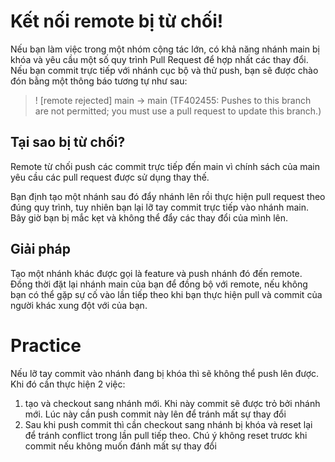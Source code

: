# Kết nối remote bị từ chối!
Nếu bạn làm việc trong một nhóm cộng tác lớn, có khả năng nhánh main bị khóa và yêu cầu một số quy trình Pull Request để hợp nhất các thay đổi. Nếu bạn commit trực tiếp với nhánh cục bộ và thử push, bạn sẽ được chào đón bằng một thông báo tương tự như sau:

> ! [remote rejected] main -> main (TF402455: Pushes to this branch are not permitted; you must use a pull request to update this branch.)

## Tại sao bị từ chối?
Remote từ chối push các commit trực tiếp đến main vì chính sách của main yêu cầu các pull request được sử dụng thay thế.

Bạn định tạo một nhánh sau đó đẩy nhánh lên rồi thực hiện pull request theo đúng quy trình, tuy nhiên bạn lại lỡ tay commit trực tiếp vào nhánh main. Bây giờ bạn bị mắc kẹt và không thể đẩy các thay đổi của mình lên.

## Giải pháp
Tạo một nhánh khác được gọi là feature và push nhánh đó đến remote. Đồng thời đặt lại nhánh main của bạn để đồng bộ với remote, nếu không bạn có thể gặp sự cố vào lần tiếp theo khi bạn thực hiện pull và commit của người khác xung đột với của bạn.

# Practice

Nếu lỡ tay commit vào nhánh đang bị khóa thì sẽ không thể push lên được. Khi đó cần thực hiện 2 việc:
1. tạo và checkout sang nhánh mới. Khi này commit sẽ được trỏ bởi nhánh mới. Lúc này cần push commit này lên để tránh mất sự thay đổi
2. Sau khi push commit thì cần checkout sang nhánh bị khóa và reset lại để tránh conflict trong lần pull tiếp theo. Chú ý không reset trươc khi commit nếu không muốn đánh mất sự thay đổi